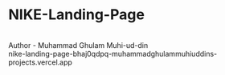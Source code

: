 # NIKE-Landing-Page
<br/>
Author - Muhammad Ghulam Muhi-ud-din
<br/>
nike-landing-page-bhaj0qdpq-muhammadghulammuhiuddins-projects.vercel.app
